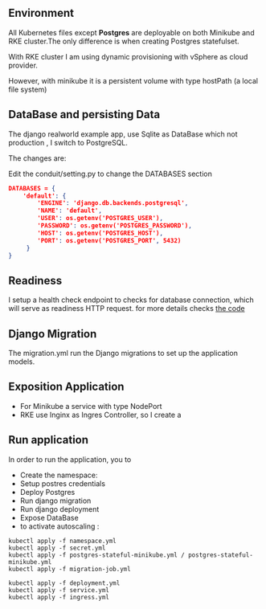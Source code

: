 
## Environment

All Kubernetes files except **Postgres** are deployable on both Minikube and RKE cluster.The only difference is when creating Postgres statefulset.

With RKE cluster I am using dynamic provisioning with vSphere as cloud provider. 

However, with minikube it is a persistent volume with type hostPath (a local file system)


## DataBase and persisting Data

The django realworld example app, use Sqlite as DataBase which not production , I switch to PostgreSQL.

The changes are:

Edit the conduit/setting.py to change the DATABASES section

```JSON
DATABASES = {
    'default': {
        'ENGINE': 'django.db.backends.postgresql',
        'NAME': 'default',
        'USER': os.getenv('POSTGRES_USER'),
        'PASSWORD': os.getenv('POSTGRES_PASSWORD'),
        'HOST': os.getenv('POSTGRES_HOST'),
        'PORT': os.getenv('POSTGRES_PORT', 5432)
     }
}
```

## Readiness 

I setup a health check endpoint to checks for database connection, which will serve as readiness HTTP request. for more details checks [the code](../../app/conduit/apps/health-check/views.py)

## Django Migration 

The migration.yml run the Django migrations to set up the application models.

## Exposition Application

* For Minikube a  service with type NodePort
* RKE use Inginx as Ingres Controller, so I create a

## Run application
In order to run the application, you to 
* Create the namespace: 
* Setup postres credentials 
* Deploy Postgres
* Run django migration
* Run django deployment
* Expose DataBase
* to activate autoscaling :
```shell
kubectl apply -f namespace.yml
kubectl apply -f secret.yml
kubectl apply -f postgres-stateful-minikube.yml / postgres-stateful-minikube.yml
kubectl apply -f migration-job.yml

kubectl apply -f deployment.yml
kubectl apply -f service.yml
kubectl apply -f ingress.yml
```